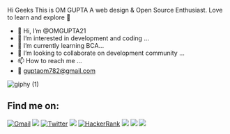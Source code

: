 

Hi Geeks This is OM GUPTA
A web design & Open Source Enthusiast. Love to learn and explore 🚀

- 👋 Hi, I’m @OMGUPTA21
- 👀 I’m interested in development and coding ...
- 🌱 I’m currently learning BCA...
- 💞️ I’m looking to collaborate on development community ...
- 📫 How to reach me ...
- 📧 guptaom782@gmail.com


![giphy (1)](https://user-images.githubusercontent.com/73100677/116987788-1edda180-aced-11eb-8760-60ecac06b59e.gif)


<!---
OMGUPTA21/OMGUPTA21 is a ✨ special ✨ repository because its `README.md` (this file) appears on your GitHub profile.
You can click the Preview link to take a look at your changes.
--->

## Find me on:
[<img alt="Gmail" src="https://img.shields.io/badge/Gmail-D14836?style=for-the-badge&logo=gmail&logoColor=white" >](mailto:guptaom782@gmail.com)
[<img src="https://img.shields.io/badge/linkedin-%230077B5.svg?&style=for-the-badge&logo=linkedin&logoColor=white">](https://www.linkedin.com/in/om-gupta-291111198/)
[<img alt="Twitter" src="https://img.shields.io/badge/Twitter-1DA1F2?style=for-the-badge&logo=twitter&logoColor=white"/>](https://twitter.com/OmGupta79801963)
[<img src="https://img.shields.io/badge/Github-%23000000.svg?&style=for-the-badge&logo=github&logoColor=white">](https://github.com/OMGUPTA21)
[<img alt="HackerRank" src="https://img.shields.io/badge/-Hackerrank-2EC866?style=for-the-badge&logo=HackerRank&logoColor=white"/>](https://www.hackerrank.com/guptaom782)
[<img src="https://img.shields.io/badge/Youtube-D14836?style=for-the-badge&logo=youtube&logoColor=deepred">](https://www.youtube.com/channel/UCBpgSleRY0JfzAyW59beChQ)
[<img src="https://img.shields.io/badge/DEV-%23000000.svg?&style=for-the-badge">](https://dev.to/omgupta21)
[<img src="https://img.shields.io/badge/Stackoverflow-D14836?style=for-the-badge&logo=stackoverflow&logoColor=orange">](https://stackoverflow.com/users/15766758/om-gupta)
